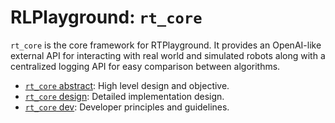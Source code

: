 # RLPlayground: ``rt_core``

``rt_core`` is the core framework for RTPlayground. It provides an OpenAI-like external API for interacting with real world and simulated robots along with a centralized logging API for easy comparison between algorithms.

- [``rt_core`` abstract](https://github.com/RTPlayground/rt_core/blob/main/etc/abstract/abstract.pdf): High level design and objective.
- [``rt_core`` design](https://github.com/RTPlayground/rt_core/blob/main/etc/design): Detailed implementation design.
- [``rt_core`` dev](https://github.com/RTPlayground/rt_core/blob/main/etc/dev): Developer principles and guidelines.
